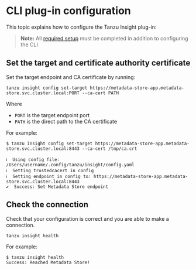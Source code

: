 # CLI plug-in configuration

This topic explains how to configure the Tanzu Insight plug-in:

> **Note:** All [required setup](cli-overview.md) must be completed in addition to configuring the CLI


## <a id='set-tar-cert'></a>Set the target and certificate authority certificate

Set the target endpoint and CA certificate by running:

```
tanzu insight config set-target https://metadata-store-app.metadata-store.svc.cluster.local:PORT --ca-cert PATH
```
Where

- `PORT` is the target endpoint port
- `PATH` is the direct path to the CA certificate

For example:

```
$ tanzu insight config set-target https://metadata-store-app.metadata-store.svc.cluster.local:8443 --ca-cert /tmp/ca.crt

ℹ  Using config file: /Users/username/.config/tanzu/insight/config.yaml
ℹ  Setting trustedcacert in config
ℹ  Setting endpoint in config to: https://metadata-store-app.metadata-store.svc.cluster.local:8443
✔  Success: Set Metadata Store endpoint
```

## <a id='check-con'></a>Check the connection

Check that your configuration is correct and you are able to make a connection.

```
tanzu insight health
```

For example:

```
$ tanzu insight health
Success: Reached Metadata Store!
```
